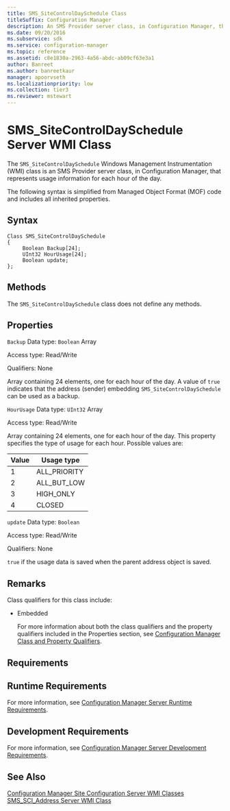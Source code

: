 ```yaml
---
title: SMS_SiteControlDaySchedule Class
titleSuffix: Configuration Manager
description: An SMS Provider server class, in Configuration Manager, that represents usage information for each hour of the day.
ms.date: 09/20/2016
ms.subservice: sdk
ms.service: configuration-manager
ms.topic: reference
ms.assetid: c8e1830a-2963-4a56-abdc-ab09cf63e3a1
author: Banreet
ms.author: banreetkaur
manager: apoorvseth
ms.localizationpriority: low
ms.collection: tier3
ms.reviewer: mstewart
---
```

# SMS_SiteControlDaySchedule Server WMI Class
The `SMS_SiteControlDaySchedule` Windows Management Instrumentation (WMI) class is an SMS Provider server class, in Configuration Manager, that represents usage information for each hour of the day.

 The following syntax is simplified from Managed Object Format (MOF) code and includes all inherited properties.

## Syntax

```
Class SMS_SiteControlDaySchedule
{
     Boolean Backup[24];
     UInt32 HourUsage[24];
     Boolean update;
};
```

## Methods
 The `SMS_SiteControlDaySchedule` class does not define any methods.

## Properties
 `Backup`
 Data type: `Boolean` Array

 Access type: Read/Write

 Qualifiers: None

 Array containing 24 elements, one for each hour of the day. A value of `true` indicates that the address (sender) embedding `SMS_SiteControlDaySchedule` can be used as a backup.

 `HourUsage`
 Data type: `UInt32` Array

 Access type: Read/Write

 Array containing 24 elements, one for each hour of the day. This property specifies the type of usage for each hour. Possible values are:

|Value|Usage type|
|-|-|
|1|ALL_PRIORITY|
|2|ALL_BUT_LOW|
|3|HIGH_ONLY|
|4|CLOSED|

 `update`
 Data type: `Boolean`

 Access type: Read/Write

 Qualifiers: None

 `true` if the usage data is saved when the parent address object is saved.

## Remarks
 Class qualifiers for this class include:

- Embedded

  For more information about both the class qualifiers and the property qualifiers included in the Properties section, see [Configuration Manager Class and Property Qualifiers](../../../../../develop/reference/misc/class-and-property-qualifiers.md).

## Requirements

## Runtime Requirements
 For more information, see [Configuration Manager Server Runtime Requirements](../../../../../develop/core/reqs/server-runtime-requirements.md).

## Development Requirements
 For more information, see [Configuration Manager Server Development Requirements](../../../../../develop/core/reqs/server-development-requirements.md).

## See Also
 [Configuration Manager Site Configuration Server WMI Classes](../../../../../develop/reference/core/servers/configure/site-configuration-server-wmi-classes.md)
 [SMS_SCI_Address Server WMI Class](../../../../../develop/reference/core/servers/configure/sms_sci_address-server-wmi-class.md)
